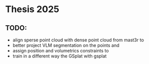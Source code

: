# Thesis 2025

## TODO:

- align sperse point cloud with dense point cloud from mast3r to
- better project VLM segmentation on the points and
- assign position and volumetrics constraints to 
- train in a different way the GSplat with gsplat